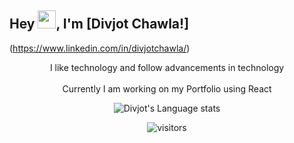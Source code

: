 ## Hey <img src="https://github.com/TheDudeThatCode/TheDudeThatCode/blob/master/Assets/Hi.gif" width="29px">, I'm [Divjot Chawla!]
(https://www.linkedin.com/in/divjotchawla/)
<center> I like technology and follow advancements in technology<center><br>
  <center>Currently I am working on my Portfolio using React</center>

  ![Divjot's Language stats](https://github-readme-stats-eight-theta.vercel.app/api/top-langs/?username=DivjotSingh10&layout=compact&langs_count=8&hide_border=true)
  
![visitors](https://visitor-badge.laobi.icu/badge?page_id=DivjotSingh10.DivjotSingh10)
